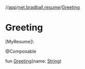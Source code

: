 //[app](../../index.md)/[net.bradball.resume](index.md)/[Greeting](-greeting.md)

# Greeting

[MyResume]\

@Composable

fun [Greeting](-greeting.md)(name: [String](https://kotlinlang.org/api/latest/jvm/stdlib/kotlin/-string/index.html))
